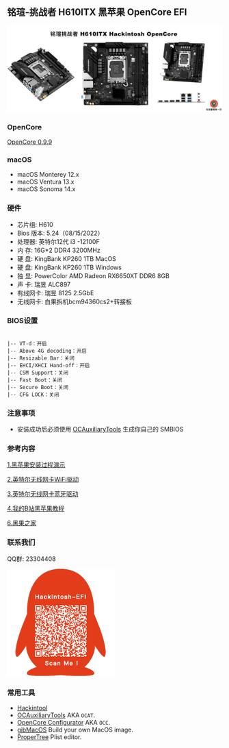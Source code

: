 ## 铭瑄-挑战者 H610ITX 黑苹果 OpenCore EFI

![image](ScreenShot/铭瑄H610.jpg)

### OpenCore

[OpenCore 0.9.9](https://github.com/acidanthera/OpenCorePkg)

### macOS

- macOS Monterey 12.x
- macOS Ventura  13.x 
- macOS Sonoma 14.x

### 硬件

- 芯片组: H610
- Bios 版本: 5.24（08/15/2022）
- 处理器: 英特尔12代 i3 -12100F
- 内    存: 16G*2 DDR4 3200MHz
- 硬    盘: KingBank KP260 1TB MacOS
- 硬    盘: KingBank KP260 1TB Windows
- 独    显: PowerColor AMD Radeon RX6650XT DDR6 8GB
- 声    卡: 瑞昱 ALC897
- 有线网卡: 瑞昱 8125 2.5GbE
- 无线网卡: 白果拆机bcm94360cs2+转接板

### BIOS设置

```

|-- VT-d：开启
|-- Above 4G decoding：开启
|-- Resizable Bar：关闭
|-- EHCI/XHCI Hand-off：开启
|-- CSM Support：关闭
|-- Fast Boot：关闭
|-- Secure Boot：关闭
|-- CFG LOCK：关闭

```

### 注意事项

 - 安装成功后必须使用 [OCAuxiliaryTools](https://github.com/ic005k/OCAuxiliaryTools) 生成你自己的 SMBIOS

### 参考内容

[1.黑苹果安装过程演示](https://hackintosh.club/d/10000060)

[2.英特尔无线网卡WiFi驱动](https://hackintosh.club/d/10000015)

[3.英特尔无线网卡蓝牙驱动](https://hackintosh.club/d/10000017)

[4.我的B站黑苹果教程](https://space.bilibili.com/244390800/video)

[6.黑果之家](https://hackintosh.club)

### 联系我们

QQ群: 23304408

![image](ScreenShot/QRCode.png)



### 常用工具

- [Hackintool](https://github.com/headkaze/Hackintool) 
- [OCAuxiliaryTools](https://github.com/ic005k/OCAuxiliaryTools) AKA `OCAT`.
- [OpenCore Configurator](https://mackie100projects.altervista.org/opencore-configurator/) AKA `OCC`.
- [gibMacOS](https://github.com/corpnewt/gibMacOS) Build your own MacOS image.
- [ProperTree](https://github.com/corpnewt/ProperTree) Plist editor.